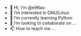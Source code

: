 - 👋 Hi, I’m @e96ao
- 👀 I’m interested in GNU/Linux
- 🌱 I’m currently learning Python
- 💞️ I’m looking to collaborate on ...
- 📫 How to reach me ...

<!---
e96ao/e96ao is a ✨ special ✨ repository because its `README.md` (this file) appears on your GitHub profile.
You can click the Preview link to take a look at your changes.
--->
